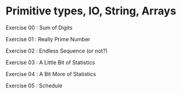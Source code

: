 # Primitive types, IO, String, Arrays

Exercise 00 : Sum of Digits

Exercise 01 : Really Prime Number

Exercise 02 : Endless Sequence (or not?)

Exercise 03 : A Little Bit of Statistics

Exercise 04 : A Bit More of Statistics

Exercise 05 : Schedule
